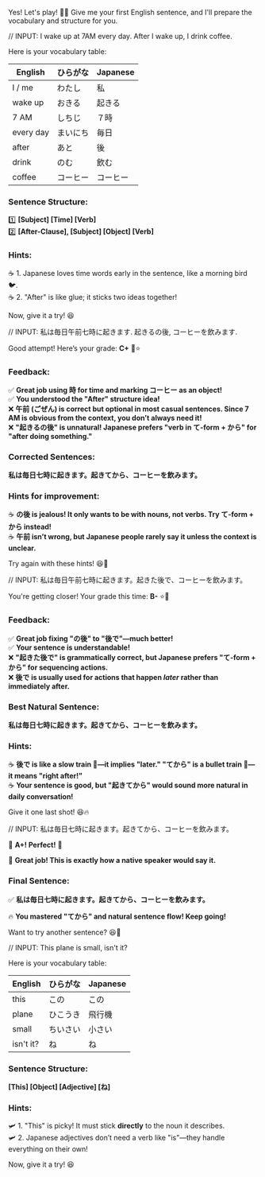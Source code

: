 Yes! Let's play! 🎌😃
Give me your first English sentence, and I'll prepare the vocabulary and structure for you.

// INPUT: I wake up at 7AM every day. After I wake up, I drink coffee.

Here is your vocabulary table:  

| English          | ひらがな       | Japanese          |  
|----------------|------------|----------------|  
| I / me        | わたし       | 私             |  
| wake up       | おきる       | 起きる         |  
| 7 AM         | しちじ       | ７時           |  
| every day     | まいにち     | 毎日           |  
| after        | あと        | 後             |  
| drink        | のむ        | 飲む           |  
| coffee       | コーヒー     | コーヒー       |  

### Sentence Structure:  
1️⃣ **[Subject] [Time] [Verb]**  
2️⃣ **[After-Clause], [Subject] [Object] [Verb]**  

### Hints:  
☕ 1. Japanese loves time words early in the sentence, like a morning bird 🐦.  
☕ 2. "After" is like glue; it sticks two ideas together!  

Now, give it a try! 😆

// INPUT: 私は毎日午前七時に起きます. 起きるの後, コーヒーを飲みます.

Good attempt! Here’s your grade: **C+** 🎌⭐  

### Feedback:  
✅ **Great job using 時 for time and marking コーヒー as an object!**  
✅ **You understood the "After" structure idea!**  
❌ **午前 (ごぜん) is correct but optional in most casual sentences. Since 7 AM is obvious from the context, you don’t always need it!**  
❌ **"起きるの後" is unnatural! Japanese prefers "verb in て-form + から" for "after doing something."**  

### Corrected Sentences:  
**私は毎日七時に起きます。起きてから、コーヒーを飲みます。**  

### Hints for improvement:  
☕ **の後 is jealous! It only wants to be with nouns, not verbs. Try て-form + から instead!**  
☕ **午前 isn’t wrong, but Japanese people rarely say it unless the context is unclear.**  

Try again with these hints! 😆🎌

// INPUT: 私は毎日午前七時に起きます。起きた後で、コーヒーを飲みます。

You're getting closer! Your grade this time: **B-** ⭐🎌  

### Feedback:  
✅ **Great job fixing "の後" to "後で"—much better!**  
✅ **Your sentence is understandable!**  
❌ **"起きた後で" is grammatically correct, but Japanese prefers "て-form + から" for sequencing actions.**  
❌ **後で is usually used for actions that happen *later* rather than immediately after.**  

### Best Natural Sentence:  
**私は毎日七時に起きます。起きてから、コーヒーを飲みます。**  

### Hints:  
☕ **後で is like a slow train 🚃—it implies "later." "てから" is a bullet train 🚄—it means "right after!"**  
☕ **Your sentence is good, but "起きてから" would sound more natural in daily conversation!**  

Give it one last shot! 😆🔥

// INPUT: 私は毎日七時に起きます。起きてから、コーヒーを飲みます。

🎉 **A+! Perfect!** 🎉  

👏 **Great job! This is exactly how a native speaker would say it.**  

### Final Sentence:  
✅ **私は毎日七時に起きます。起きてから、コーヒーを飲みます。**  

🔥 **You mastered "てから" and natural sentence flow! Keep going!**  

Want to try another sentence? 😆🎌

// INPUT: This plane is small, isn't it?

Here is your vocabulary table:  

| English      | ひらがな   | Japanese   |  
|-------------|----------|-----------|  
| this        | この      | この       |  
| plane       | ひこうき  | 飛行機     |  
| small       | ちいさい  | 小さい     |  
| isn't it?   | ね       | ね         |  

### Sentence Structure:  
**[This] [Object] [Adjective] [ね]**  

### Hints:  
🛩️ 1. "This" is picky! It must stick **directly** to the noun it describes.  
🛩️ 2. Japanese adjectives don’t need a verb like "is"—they handle everything on their own!  

Now, give it a try! 😆